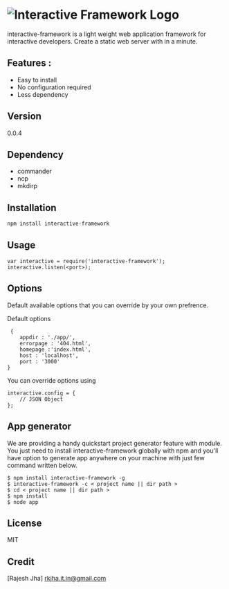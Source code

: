 ![Interactive Framework Logo](http://rkjha.com/cdn/logo.png)
=========

interactive-framework  is a light weight web application framework for interactive developers. Create a static web server with in a minute.

Features : 
---------
  - Easy to install 
  - No configuration required
  - Less dependency


Version
----

0.0.4

Dependency
----

* commander
* ncp
* mkdirp

Installation
--------------

```sh
npm install interactive-framework

```
Usage
-----

```
var interactive = require('interactive-framework');
interactive.listen(<port>);

```

Options
---------------------
Default available options that you can override by your own prefrence.

Default options

```
 {
	appdir : './app/',
	errorpage : '404.html',
	homepage :'index.html',
	host : 'localhost',
	port : '3000'
}
```
You can override options using

```
interactive.config = {
    // JSON Object
};

```
    
App generator
---------------
We are providing a handy quickstart project generator feature with module. You just need to install interactive-framework globally with npm and you'll have option to generate app anywhere on your machine with just few command written below.

```
$ npm install interactive-framework -g
$ interactive-framework -c < project name || dir path >
$ cd < project name || dir path >
$ npm install
$ node app

```

License
----

MIT


Credit
---------
[Rajesh Jha] rkjha.it.in@gmail.com

